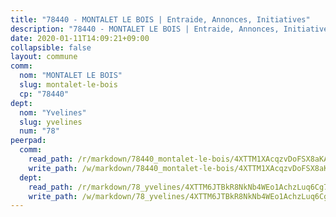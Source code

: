 ```yaml
---
title: "78440 - MONTALET LE BOIS | Entraide, Annonces, Initiatives"
description: "78440 - MONTALET LE BOIS | Entraide, Annonces, Initiatives"
date: 2020-01-11T14:09:21+09:00
collapsible: false
layout: commune
comm:
  nom: "MONTALET LE BOIS"
  slug: montalet-le-bois
  cp: "78440"
dept:
  nom: "Yvelines"
  slug: yvelines
  num: "78"
peerpad:
  comm:
    read_path: /r/markdown/78440_montalet-le-bois/4XTTM1XAcqzvDoFSX8aKAZhQUCJcfwTJapghBGcae3gv6yxbw
    write_path: /w/markdown/78440_montalet-le-bois/4XTTM1XAcqzvDoFSX8aKAZhQUCJcfwTJapghBGcae3gv6yxbw-K3TgUKwEVjy42crZ8Hm4bCfFLKyeJ5c8C4JMZ8zNhf1aTG1Jx5inR3UyijY79NKxUvT3tin9guRPRoc9EHhdhTAUTcGTCNRuxrCNyFZyx1mqGaarhYjRLvexajpRjocV5uLEf7KB
  dept:
    read_path: /r/markdown/78_yvelines/4XTTM6JTBkR8NkNb4WEo1AchzLuq6Cg73ydg7w9pErcQZA13p
    write_path: /w/markdown/78_yvelines/4XTTM6JTBkR8NkNb4WEo1AchzLuq6Cg73ydg7w9pErcQZA13p-K3TgUBFRQCPZwoWqJkunXeSjdgbtU3xzUSsui8DBc3rCTw6mbo4gNvfQRdE99JD3AnVW7fzseq687LKfGWCfAPajih5ByiZ3SpFz1r449oWaDnM5BHKZTbYtf6pEhRvzWbcazhrS
---
```


